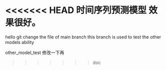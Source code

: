 <<<<<<< HEAD
时间序列预测模型
效果很好。
=======
hello git
change the file of main branch
this branch is used to test the other models ability

other_model_test
修改一下再
>>>>>>> doc
